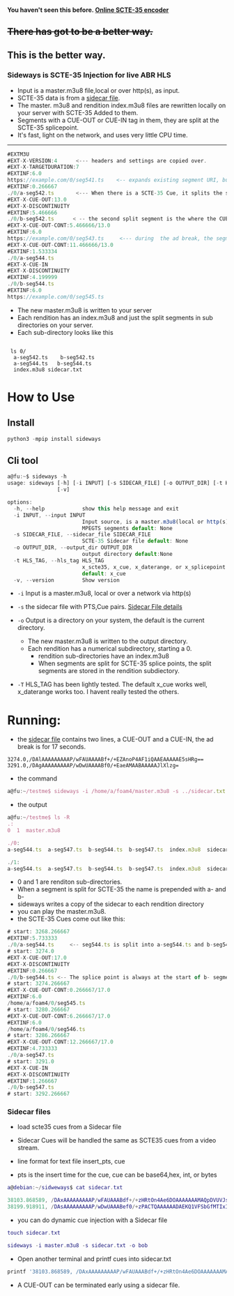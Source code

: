 #### You haven't seen this before. [Online SCTE-35 encoder](https://iodisco.com/cgi-bin/scte35encoder) 


## <s>There has got to be a better way.</s> 
## This is the better way.

### Sideways is SCTE-35 Injection for live ABR HLS 

* Input is a master.m3u8 file,local or over http(s), as input.
* SCTE-35 data is from a [sidecar file](#sidecar-files).
* The master. m3u8 and rendition index.m3u8 files are rewritten locally on your server with SCTE-35 Added to them.
* Segments with a CUE-OUT or CUE-IN tag in them, they are split at the SCTE-35 splicepoint.
* It's fast, light on the network, and uses very little CPU time. 

---
```js
#EXTM3U
#EXT-X-VERSION:4      <--- headers and settings are copied over.
#EXT-X-TARGETDURATION:7   
#EXTINF:6.0
https://example.com/0/seg541.ts    <-- expands existing segment URI, but doesn't parse the segments
#EXTINF:0.266667
./0/a-seg542.ts       <--- When there is a SCTE-35 Cue, it splits the segment at the splice point.
#EXT-X-CUE-OUT:13.0     
#EXT-X-DISCONTINUITY
#EXTINF:5.466666
./0/b-seg542.ts      < -- the second split segment is the where the CUE-OUT starts
#EXT-X-CUE-OUT-CONT:5.466666/13.0
#EXTINF:6.0
https://example.com/0/seg543.ts     <--- during  the ad break, the segments are not parsed, URIs are expanded.
#EXT-X-CUE-OUT-CONT:11.466666/13.0
#EXTINF:1.533334
./0/a-seg544.ts            
#EXT-X-CUE-IN            
#EXT-X-DISCONTINUITY
#EXTINF:4.199999
./0/b-seg544.ts   
#EXTINF:6.0
https://example.com/0/seg545.ts   

```
* The new master.m3u8 is written to your server
* Each rendition has an index.m3u8 and just the split segments in sub directories on your server.
* Each sub-directory looks like this
```smalltalk

 ls 0/
  a-seg542.ts    b-seg542.ts 
  a-seg544.ts   b-seg544.ts  
  index.m3u8 sidecar.txt
```
# How to Use
## Install
```js
python3 -mpip install sideways
```
## Cli tool 

```js
a@fu:~$ sideways -h
usage: sideways [-h] [-i INPUT] [-s SIDECAR_FILE] [-o OUTPUT_DIR] [-t HLS_TAG]
                [-v]

options:
  -h, --help            show this help message and exit
  -i INPUT, --input INPUT
                        Input source, is a master.m3u8(local or http(s) with
                        MPEGTS segments default: None
  -s SIDECAR_FILE, --sidecar_file SIDECAR_FILE
                        SCTE-35 Sidecar file default: None
  -o OUTPUT_DIR, --output_dir OUTPUT_DIR
                        output directory default:None
  -t HLS_TAG, --hls_tag HLS_TAG
                        x_scte35, x_cue, x_daterange, or x_splicepoint
                        default: x_cue
  -v, --version         Show version
```

* `-i` Input is a master.m3u8, local or over a network via http(s)
* `-s` the sidecar file with  PTS,Cue pairs. [Sidecar File details](#sidecar-files)
* `-o` Output is a directory on your system, the default is the current directory.
   * The new master.m3u8 is written to the output directory. 
   * Each rendition has a numerical subdirectory, starting a 0.
      * rendition sub-directories have an index.m3u8
      *  When segments are split for SCTE-35 splice points, the split segments are stored in the rendition subdiectory.

* `-T` HLS_TAG has been lightly tested. The default x_cue works well, x_daterange works too. I havent really tested the others.

# Running:
* the [sidecar file](#sidecar-files) contains two lines, a CUE-OUT and a CUE-IN, the  ad break is for 17 seconds.
```smalltalk
3274.0,/DAlAAAAAAAAAP/wFAUAAAABf+/+EZAnoP4AF1iQAAEAAAAAE5sHRg==
3291.0,/DAgAAAAAAAAAP/wDwUAAAABf0/+EaeAMAABAAAAAJlXlzg=
```
* the command

```js
a@fu:~/testme$ sideways -i /home/a/foam4/master.m3u8 -s ../sidecar.txt
```

* the output
```js
a@fu:~/testme$ ls -R
.:
0  1  master.m3u8

./0:
a-seg544.ts  a-seg547.ts  b-seg544.ts  b-seg547.ts  index.m3u8  sidecar.txt

./1:
a-seg544.ts  a-seg547.ts  b-seg544.ts  b-seg547.ts  index.m3u8  sidecar.txt
```
* 0 and 1 are renditon sub-directories.
* When a segment is split for SCTE-35 the name is prepended with a- and b-
* sideways  writes a copy of the sidecar to each rendition directory
* you can play the master.m3u8.
* the SCTE-35 Cues come out like this:
```js
# start: 3268.266667 
#EXTINF:5.733333
./0/a-seg544.ts     <-- seg544.ts is split into a-seg544.ts and b-seg544.ts.
# start: 3274.0 
#EXT-X-CUE-OUT:17.0
#EXT-X-DISCONTINUITY
#EXTINF:0.266667
./0/b-seg544.ts <-- The splice point is always at the start of b- segment.
# start: 3274.266667 
#EXT-X-CUE-OUT-CONT:0.266667/17.0
#EXTINF:6.0
/home/a/foam4/0/seg545.ts  
# start: 3280.266667 
#EXT-X-CUE-OUT-CONT:6.266667/17.0
#EXTINF:6.0
/home/a/foam4/0/seg546.ts
# start: 3286.266667 
#EXT-X-CUE-OUT-CONT:12.266667/17.0
#EXTINF:4.733333
./0/a-seg547.ts
# start: 3291.0 
#EXT-X-CUE-IN
#EXT-X-DISCONTINUITY
#EXTINF:1.266667
./0/b-seg547.ts
# start: 3292.266667 
```   


### Sidecar files
* load scte35 cues from a Sidecar file

* Sidecar Cues will be handled the same as SCTE35 cues from a video stream.
* line format for text file insert_pts, cue

* pts is the insert time for the cue, cue can be base64,hex, int, or bytes
```lua
a@debian:~/sidweways$ cat sidecar.txt

38103.868589, /DAxAAAAAAAAAP/wFAUAAABdf+/+zHRtOn4Ae6DOAAAAAAAMAQpDVUVJsZ8xMjEqLYemJQ== 
38199.918911, /DAsAAAAAAAAAP/wDwUAAABef0/+zPACTQAAAAAADAEKQ1VFSbGfMTIxIxGolm0= 
```
* you can do dynamic cue injection with a Sidecar file
```lua
touch sidecar.txt

sideways -i master.m3u8 -s sidecar.txt -o bob
```
*  Open another terminal and printf cues into sidecar.txt
```lua
printf '38103.868589, /DAxAAAAAAAAAP/wFAUAAABdf+/+zHRtOn4Ae6DOAAAAAAAMAQpDVUVJsZ8xMjEqLYemJQ==\n' > sidecar.txt
```

* A CUE-OUT can be terminated early using a sidecar file.


